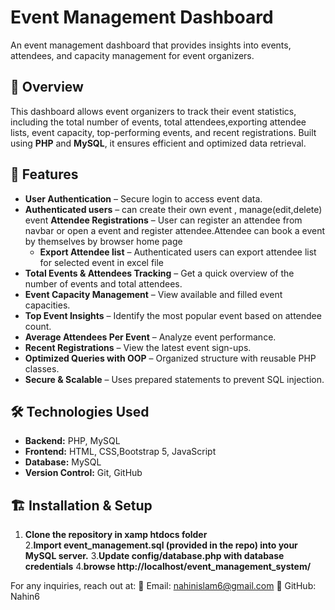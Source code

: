 # Event Management Dashboard

An event management dashboard that provides insights into events, attendees, and capacity management for event organizers.

## 📌 Overview

This dashboard allows event organizers to track their event statistics, including the total number of events, total attendees,exporting attendee lists, event capacity, top-performing events, and recent registrations. Built using **PHP** and **MySQL**, it ensures efficient and optimized data retrieval.

## 🚀 Features

- **User Authentication** – Secure login to access event data.
- **Authenticated users** – can create their own event , manage(edit,delete) event
  **Attendee Registrations** – User can register an attendee from navbar or open a event and register attendee.Attendee can book a event by themselves by browser home page
  - **Export Attendee list** – Authenticated users can export attendee list for selected event in excel file
- **Total Events & Attendees Tracking** – Get a quick overview of the number of events and total attendees.
- **Event Capacity Management** – View available and filled event capacities.
- **Top Event Insights** – Identify the most popular event based on attendee count.
- **Average Attendees Per Event** – Analyze event performance.
- **Recent Registrations** – View the latest event sign-ups.
- **Optimized Queries with OOP** – Organized structure with reusable PHP classes.
- **Secure & Scalable** – Uses prepared statements to prevent SQL injection.

## 🛠️ Technologies Used

- **Backend:** PHP, MySQL
- **Frontend:** HTML, CSS,Bootstrap 5, JavaScript
- **Database:** MySQL
- **Version Control:** Git, GitHub

## 🏗️ Installation & Setup

1. **Clone the repository in xamp htdocs folder**  
   2.**Import event_management.sql (provided in the repo) into your MySQL server.** 3.**Update config/database.php with database credentials** 4.**browse http://localhost/event_management_system/**

For any inquiries, reach out at:
📧 Email: nahinislam6@gmail.com
🐙 GitHub: Nahin6
